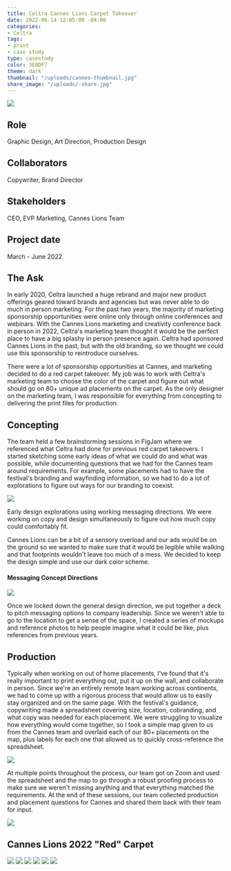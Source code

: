 ```yaml
---
title: Celtra Cannes Lions Carpet Takeover
date: 2022-06-14 12:05:00 -04:00
categories:
- Celtra
tags:
- print
- case study
type: casestudy
color: 3E8DF7
theme: dark
thumbnail: "/uploads/cannes-thumbnail.jpg"
share_image: "/uploads/-share.jpg"
---
```


<img src="/uploads/cannes-header.jpg" class="width-100">

## Role
Graphic Design, Art Direction, Production Design 

## Collaborators
Copywriter, Brand Director 

## Stakeholders
CEO, EVP Marketing, Cannes Lions Team 

## Project date
March - June 2022


## The Ask

In early 2020, Celtra launched a huge rebrand and major new product offerings geared toward brands and agencies but was never able to do much in person marketing. For the past two years, the majority of marketing sponsorship opportunities were online only through online conferences and webinars. With the Cannes Lions marketing and creativity conference back in person in 2022, Celtra's marketing team thought it would be the perfect place to have a big splashy in person presence again. Celtra had sponsored Cannes Lions in the past, but with the old branding, so we thought we could use this sponsorship to reintroduce ourselves.

There were a lot of sponsorship opportunities at Cannes, and marketing decided to do a red carpet takeover. My job was to work with Celtra's marketing team to choose the color of the carpet and figure out what should go on 80+ unique ad placements on the carpet. As the only designer on the marketing team, I was responsible for everything from concepting to delivering the print files for production.

## Concepting

The team held a few brainstorming sessions in FigJam where we referenced what Celtra had done for previous red carpet takeovers. I started sketching some early ideas of what we could do and what was possible, while documenting questions that we had for the Cannes team around requirements. For example, some placements had to have the festival's branding and wayfinding information, so we had to do a lot of explorations to figure out ways for our branding to coexist. 

<img src="/uploads/cannes-ideas.jpg" class="width-100">

Early design explorations using working messaging directions. We were working on copy and design simultaneously to figure out how much copy could comfortably fit.

Cannes Lions can be a bit of a sensory overload and our ads would be on the ground so we wanted to make sure that it would be legible while walking and that footprints wouldn't leave too much of a mess. We decided to keep the design simple and use our dark color scheme.

#### Messaging Concept Directions #### 

<img src="/uploads/cannes-copy.jpg" class="width-100">

Once we locked down the general design direction, we put together a deck to pitch messaging options to company leadership. Since we weren't able to go to the location to get a sense of the space, I created a series of mockups and reference photos to help people imagine what it could be like, plus references from previous years.


## Production 

Typically when working on out of home placements, I've found that it's really important to print everything out, put it up on the wall, and collaborate in person. Since we're an entirely remote team working across continents, we had to come up with a rigorous process that would allow us to easily stay organized and on the same page. With the festival's guidance, copywriting made a spreadsheet covering size, location, cobranding, and what copy was needed for each placement. We were struggling to visualize how everything would come together, so I took a simple map given to us from the Cannes team and overlaid each of our 80+ placements on the map, plus labels for each one that allowed us to quickly cross-reference the spreadsheet. 

<img src="/uploads/cannes-planning.jpg" class="width-100">

At multiple points throughout the process, our team got on Zoom and used the spreadsheet and the map to go through a robust proofing process to make sure we weren't missing anything and that everything matched the requirements. At the end of these sessions, our team collected production and placement questions for Cannes and shared them back with their team for input.

<img src="/uploads/cannes-art.jpg" class="width-100">


## Cannes Lions 2022 "Red" Carpet

<img src="/uploads/cannes-palais.jpg" class="width-100">

<img src="/uploads/cannes-boardwalk.jpg" class="width-100">

<img src="/uploads/cannes-large.jpg" class="width-100">

<img src="/uploads/cannes-long.jpg" class="width-100">

<img src="/uploads/cannes-stay.jpg" class="width-100">

<img src="/uploads/cannes-tiktok.jpg" class="width-100">





